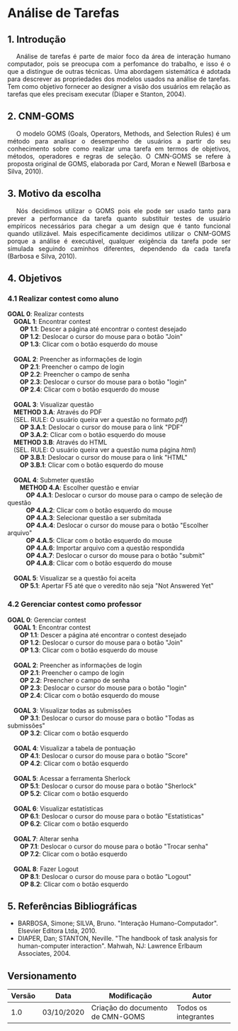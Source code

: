 # Análise de Tarefas

## 1. Introdução

<p style="text-indent: 20px; text-align: justify">
Análise de tarefas é parte de maior foco da área de interação humano computador, pois se preocupa com a perfomance do trabalho, e isso é o que a distingue de outras técnicas. Uma abordagem sistemática é adotada para descrever as propriedades dos modelos usados na análise de tarefas. Tem como objetivo fornecer ao designer a visão dos usuários em relação as tarefas que eles precisam executar (Diaper e Stanton, 2004).
</p>

## 2. CNM-GOMS

<p style="text-indent: 20px; text-align: justify"> 
O modelo GOMS (Goals, Operators, Methods, and Selection Rules) é um método para analisar o desempenho de usuários a partir do seu conhecimento sobre como realizar uma tarefa em termos de objetivos, métodos, operadores e regras de seleção. O CMN-GOMS se refere à proposta original de GOMS, elaborada por Card, Moran e Newell (Barbosa e Silva, 2010).
</p>

## 3. Motivo da escolha

<p style="text-indent: 20px; text-align: justify">
Nós decidimos utilizar o GOMS pois ele pode ser usado tanto para prever a performance da tarefa quanto substituir testes de usuário empíricos necessários para chegar a um design que é tanto funcional quando utilizável. Mais especificamente decidimos utilizar o CNM-GOMS porque a análise é executável, qualquer exigência da tarefa pode ser simulada seguindo caminhos diferentes, dependendo da cada tarefa (Barbosa e Silva, 2010).
</p>

## 4. Objetivos

### 4.1 Realizar contest como aluno

<p>
<b>GOAL 0</b>: Realizar contests
<br>&emsp;<b>GOAL 1</b>: Encontrar contest
<br>&emsp;&emsp;<b>OP 1.1</b>: Descer a página até encontrar o contest desejado
<br>&emsp;&emsp;<b>OP 1.2</b>: Deslocar o cursor do mouse para o botão "Join"
<br>&emsp;&emsp;<b>OP 1.3</b>: Clicar com o botão esquerdo do mouse
<br>
<br>&emsp;<b>GOAL 2</b>: Preencher as informações de login
<br>&emsp;&emsp;<b>OP 2.1</b>: Preencher o campo de login
<br>&emsp;&emsp;<b>OP 2.2</b>: Preencher o campo de senha
<br>&emsp;&emsp;<b>OP 2.3</b>: Deslocar o cursor do mouse para o botão "login"
<br>&emsp;&emsp;<b>OP 2.4</b>: Clicar com o botão esquerdo do mouse
<br>
<br>&emsp;<b>GOAL 3</b>: Visualizar questão
<br>&emsp;<b>METHOD 3.A</b>: Através do PDF
<br>&emsp;(SEL. RULE: O usuário queira ver a questão no formato <i>pdf</i>)
<br>&emsp;&emsp;<b>OP 3.A.1</b>: Deslocar o cursor do mouse para o link "PDF"
<br>&emsp;&emsp;<b>OP 3.A.2</b>: Clicar com o botão esquerdo do mouse
<br>&emsp;<b>METHOD 3.B</b>: Através do HTML
<br>&emsp;(SEL. RULE: O usuário queira ver a questão numa página <i>html</i>)
<br>&emsp;&emsp;<b>OP 3.B.1</b>: Deslocar o cursor do mouse para o link "HTML"
<br>&emsp;&emsp;<b>OP 3.B.1</b>: Clicar com o botão esquerdo do mouse
<br>
<br>&emsp;<b>GOAL 4</b>: Submeter questão
<br>&emsp;&emsp;<b>METHOD 4.A</b>: Escolher questão e enviar
<br>&emsp;&emsp;&emsp;<b>OP 4.A.1</b>: Deslocar o cursor do mouse para o campo de seleção de questão
<br>&emsp;&emsp;&emsp;<b>OP 4.A.2</b>: Clicar com o botão esquerdo do mouse
<br>&emsp;&emsp;&emsp;<b>OP 4.A.3</b>: Selecionar questão a ser submitada
<br>&emsp;&emsp;&emsp;<b>OP 4.A.4</b>: Deslocar o cursor do mouse para o botão "Escolher arquivo"
<br>&emsp;&emsp;&emsp;<b>OP 4.A.5</b>: Clicar com o botão esquerdo do mouse
<br>&emsp;&emsp;&emsp;<b>OP 4.A.6</b>: Importar arquivo com a questão respondida
<br>&emsp;&emsp;&emsp;<b>OP 4.A.7</b>: Deslocar o cursor do mouse para o botão "submit"
<br>&emsp;&emsp;&emsp;<b>OP 4.A.8</b>: Clicar com o botão esquerdo do mouse
<br>
<br>&emsp;<b>GOAL 5</b>: Visualizar se a questão foi aceita
<br>&emsp;&emsp;<b>OP 5.1</b>: Apertar F5 até que o veredito não seja "Not Answered Yet"
</p>

### 4.2 Gerenciar contest como professor

<p>
<b>GOAL 0</b>: Gerenciar contest
<br>&emsp;<b>GOAL 1</b>: Encontrar contest
<br>&emsp;&emsp;<b>OP 1.1</b>: Descer a página até encontrar o contest desejado
<br>&emsp;&emsp;<b>OP 1.2</b>: Deslocar o cursor do mouse para o botão "Join"
<br>&emsp;&emsp;<b>OP 1.3</b>: Clicar com o botão esquerdo do mouse
<br>
<br>&emsp;<b>GOAL 2</b>: Preencher as informações de login
<br>&emsp;&emsp;<b>OP 2.1</b>: Preencher o campo de login
<br>&emsp;&emsp;<b>OP 2.2</b>: Preencher o campo de senha
<br>&emsp;&emsp;<b>OP 2.3</b>: Deslocar o cursor do mouse para o botão "login"
<br>&emsp;&emsp;<b>OP 2.4</b>: Clicar com o botão esquerdo do mouse
<br>
<br>&emsp;<b>GOAL 3</b>: Visualizar todas as submissões
<br>&emsp;&emsp;<b>OP 3.1</b>: Deslocar o cursor do mouse para o botão "Todas as submissões"
<br>&emsp;&emsp;<b>OP 3.2</b>: Clicar com o botão esquerdo
<br>
<br>&emsp;<b>GOAL 4</b>: Visualizar a tabela de pontuação
<br>&emsp;&emsp;<b>OP 4.1</b>: Deslocar o cursor do mouse para o botão "Score"
<br>&emsp;&emsp;<b>OP 4.2</b>: Clicar com o botão esquerdo
<br>
<br>&emsp;<b>GOAL 5</b>: Acessar a ferramenta Sherlock
<br>&emsp;&emsp;<b>OP 5.1</b>: Deslocar o cursor do mouse para o botão "Sherlock"
<br>&emsp;&emsp;<b>OP 5.2</b>: Clicar com o botão esquerdo
<br>
<br>&emsp;<b>GOAL 6</b>: Visualizar estatísticas
<br>&emsp;&emsp;<b>OP 6.1</b>: Deslocar o cursor do mouse para o botão "Estatísticas"
<br>&emsp;&emsp;<b>OP 6.2</b>: Clicar com o botão esquerdo
<br>
<br>&emsp;<b>GOAL 7</b>: Alterar senha
<br>&emsp;&emsp;<b>OP 7.1</b>: Deslocar o cursor do mouse para o botão "Trocar senha"
<br>&emsp;&emsp;<b>OP 7.2</b>: Clicar com o botão esquerdo
<br>
<br>&emsp;<b>GOAL 8</b>: Fazer Logout
<br>&emsp;&emsp;<b>OP 8.1</b>: Deslocar o cursor do mouse para o botão "Logout"
<br>&emsp;&emsp;<b>OP 8.2</b>: Clicar com o botão esquerdo
<br>
</p>

## 5. Referências Bibliográficas

- BARBOSA, Simone; SILVA, Bruno. "Interação Humano-Computador". Elsevier Editora Ltda, 2010.
- DIAPER, Dan; STANTON, Neville. "The handbook of task analysis for human-computer interaction". Mahwah, NJ: Lawrence Erlbaum Associates, 2004.


## Versionamento
| Versão | Data | Modificação | Autor |
|--|--|--|--|
| 1.0 | 03/10/2020 | Criação do documento de CMN-GOMS | Todos os integrantes |
